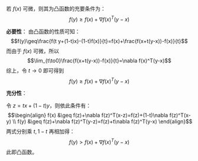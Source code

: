 若 $f(x)$ 可微，则其为凸函数的充要条件为：
$$ f(y)\geq f(x)+\nabla f(x)^T(y-x) $$

**必要性**：
由凸函数的性质可知：
$$f(y)\geq\frac{f(t y+(1-t)x)-(1-t)f(x)}{t}=f(x)+\frac{f(x+t(y-x))-f(x)}{t}$$
而由于 $f(x)$ 可微，所以
$$\lim_{t\to0}\frac{f(x+t(y-x))-f(x)}{t}=\nabla f(x)^T(y-x)$$
综上，令 $t\to 0$ 即可得到
$$ f(y)\geq f(x)+\nabla f(x)^T(y-x) $$

**充分性**：

令 $z=tx+(1-t)y$，则依此条件有：
$$\begin{align}
f(x) &\geq f(z)+\nabla f(z)^T(x-z)=f(z)+(1-t)\nabla f(z)^T(x-y) \\
f(y) &\geq f(z)+\nabla f(z)^T(y-z)=f(z)+t\nabla f(z)^T(y-x)
\end{align}$$
两式分别乘 $t,1-t$ 再相加得：
$$ f(y)>f(x)+\nabla f(x)^T(y-x) $$
此即凸函数。